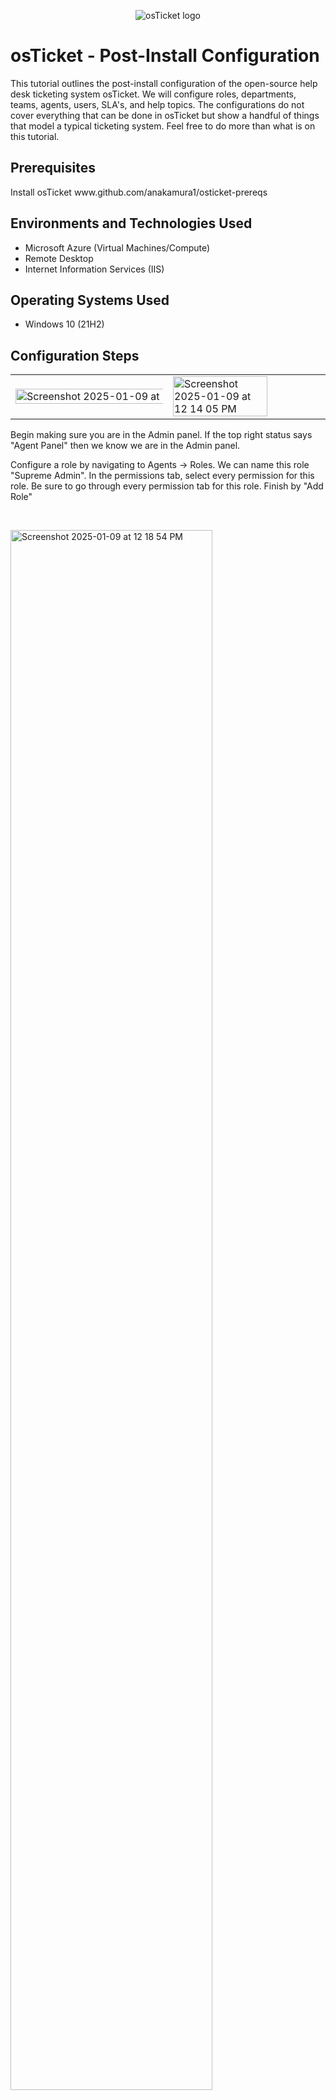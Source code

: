 
<p align="center">
<img src="https://i.imgur.com/Clzj7Xs.png" alt="osTicket logo"/>
</p>

<h1>osTicket - Post-Install Configuration</h1>
This tutorial outlines the post-install configuration of the open-source help desk ticketing system osTicket. We will configure roles, departments, teams, agents, users, SLA's, and help topics. The configurations do not cover everything that can be done in osTicket but show a handful of things that model a typical ticketing system. Feel free to do more than what is on this tutorial.<br />
<h2>Prerequisites</h2>
<p>Install osTicket www.github.com/anakamura1/osticket-prereqs</p>
<h2>Environments and Technologies Used</h2>

- Microsoft Azure (Virtual Machines/Compute)
- Remote Desktop
- Internet Information Services (IIS)

<h2>Operating Systems Used </h2>

- Windows 10</b> (21H2)

<h2>Configuration Steps</h2>

<table>
  <tr>
    <td>
      <img height="170%" width="170%" alt="Screenshot 2025-01-09 at 12 13 56 PM" src="https://github.com/user-attachments/assets/a317421d-f8a0-4cca-af5f-501cfeb7cf47" />
    </td>
    <td>
      <img height="80% width="80%" alt="Screenshot 2025-01-09 at 12 14 05 PM" src="https://github.com/user-attachments/assets/91cf7736-f7d6-4108-b2c0-c3d6b2b94024" />
    </td>
    </tr>
    </table>

</p>
<p>
  Begin making sure you are in the Admin panel. If the top right status says "Agent Panel" then we know we are in the Admin panel. 
</p>
<p>Configure a role by navigating to Agents -> Roles. We can name this role "Supreme Admin". In the permissions tab, select every permission for this role. Be sure to go through every permission tab for this role. Finish by "Add Role"
</p>
<br />

<P><img height="80%" width="80%" alt="Screenshot 2025-01-09 at 12 18 54 PM" src="https://github.com/user-attachments/assets/298e1c41-38de-4fb2-9491-789f1a1e6f32" />
</P>
<p>
  Configure departments by navigating to Agents -> Departments. Select Top Level Department and name the department System Administrators.
</p>
<br />

<p>
<img height="80%" width="80%" alt="Screenshot 2025-01-09 at 12 21 50 PM" src="https://github.com/user-attachments/assets/39965334-7138-4e52-97a8-c39122adb031" />
</p>
<p>
Configure teams by navigating to Agents -> Teams. We can name this team "Mobile Banking". After we create some agents, they can be added to this team.
</p>
<br />

<p>
  <table>
    <tr>
      <td>
          <img width="962" alt="Screenshot 2025-01-09 at 12 24 56 PM" src="https://github.com/user-attachments/assets/b04af488-fc77-4d58-b276-b85edc2afb4b" />
      </td>
      <td>
      <img width="957" alt="Screenshot 2025-01-09 at 12 25 23 PM" src="https://github.com/user-attachments/assets/8cddaac9-48dd-450e-a5bd-e4c86b0aeaea" />
      </td>
    </tr>
  </table>
</p>
<p>
  Configure a few agents by navigating to Agents -> Add New. We can create a new agent and set their login credentials by clicking "set password".
</p>
<p>We can give this agent a department and assign this agent the Supreme Admin role we created earlier. In the Permissions and Teams tab, we can give our agent all permissions and assign her to the "Mobile Banking" team.</p>
<br />

<table><tr>
  <td><img height="140%" width="140%" alt="Screenshot 2025-01-09 at 12 27 55 PM" src="https://github.com/user-attachments/assets/7414042f-a91f-46f0-9a5a-9ae6aa960742" />
</td>
  <td><img height="160%" width="160%" alt="Screenshot 2025-01-09 at 12 28 59 PM" src="https://github.com/user-attachments/assets/0d0c4c7a-e075-4950-a449-eaea902c5f11" />
</td>
</tr></table>
<p>
Configure another agent and assign this agent the Support role in the Access tab with All Access. Choose what permissions he can have in the Permissions tab. I recommend giving him permissions to at least work tickets for our Ticket Life Cycle Simulation project.</p>
<br />

<table>
  <tr>
    <td>
<img width="958" alt="Screenshot 2025-01-09 at 12 32 01 PM" src="https://github.com/user-attachments/assets/3673e93f-6ca5-4aac-94a5-35b0e76ad750" />
    </td>
    <td>
<img width="961" alt="Screenshot 2025-01-09 at 12 32 48 PM" src="https://github.com/user-attachments/assets/d9f075d4-edb5-4172-9080-852c41ac436d" />
    </td>
  </tr>
</table>
<p>
  Configure a few users by navigating to Agent Panel -> Users -> Add New. 
</p>
<br />

<table>
  <tr>
    <td><img width="959" alt="Screenshot 2025-01-09 at 12 34 31 PM" src="https://github.com/user-attachments/assets/fe2f73ed-660c-425d-871c-b20d639634fe" />
</td>
    <td>
      <img width="958" alt="Screenshot 2025-01-09 at 12 35 55 PM" src="https://github.com/user-attachments/assets/cb0ba52a-ff97-4c60-a1be-33eb87345c4c" />
    </td>
  </tr>
</table>
<p>
Configure SLA's by navigating to Manage -> SLA
</p>
  <p>
    Configure a few different SLAs with various schedules and grace periods. These will be used in our Ticket Life Cycle lab to determine the urgency of various tickets. 
  </p>
  <br>
  
<img height="80%" width="80%" alt="Screenshot 2025-01-09 at 12 41 08 PM" src="https://github.com/user-attachments/assets/424541a1-a478-4258-b481-1b0f9e9e418d" />
<p> Configure Help Topics by navigating to Manage -> Help Topics. Their priorities and various other items can be configured in the New ticket options tab.
</p>

<p>Several help topics can be created.</p>
  <p>
    <img height="80%" width="80%" alt="Screenshot 2025-01-09 at 12 48 32 PM" src="https://github.com/user-attachments/assets/7cbcf56e-496e-45a1-ab14-1dd33439d0a0" />

  </p>
  <P>A sample of various help topics.</P>

**This completes our configuration lab. See the Ticket Life Cycle Simulation lab next!**


